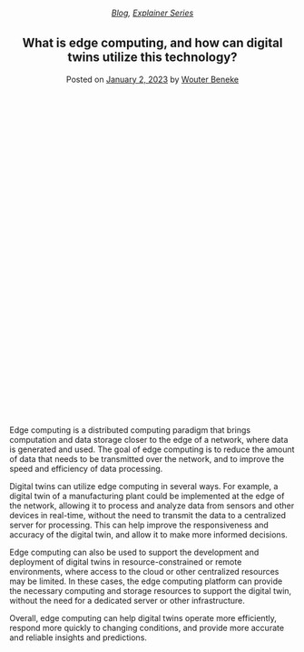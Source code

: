 
<article class="post-12202 post type-post status-publish format-standard has-post-thumbnail hentry category-blog category-explainer-series tag-artificial-intelligence-ai tag-digital-twins" id="post-12202">
<div class="article-inner">
<header class="entry-header">
<div class="entry-header-text entry-header-text-top text-center">
<h6 class="entry-category is-xsmall"><a href="https://xmpro.com/category/blog/" rel="category tag">Blog</a>, <a href="https://xmpro.com/category/blog/explainer-series/" rel="category tag">Explainer Series</a></h6><h1 class="entry-title">What is edge computing, and how can digital twins utilize this technology?</h1><div class="entry-divider is-divider small"></div>
<div class="entry-meta uppercase is-xsmall">
<span class="posted-on">Posted on <a href="https://xmpro.com/what-is-edge-computing-and-how-can-digital-twins-utilize-this-technology/" rel="bookmark"><time class="entry-date published" datetime="2023-01-02T00:33:35+00:00">January 2, 2023</time></a></span> <span class="byline">by <span class="meta-author vcard"><a class="url fn n" href="https://xmpro.com/author/wbeneke/">Wouter Beneke</a></span></span> </div>
</div>
</header>
<div class="entry-content single-page">
<div class="banner has-hover" id="banner-388817445">
<div class="banner-inner fill">
<div class="banner-bg fill">
<div class="bg fill bg-fill"></div>
</div>
<div class="banner-layers container">
<div class="fill banner-link"></div>
<div class="text-box banner-layer x50 md-x50 lg-x50 y50 md-y50 lg-y50 res-text" id="text-box-842227860">
<div class="text-box-content text dark">
<div class="text-inner text-center">
</div>
</div>
<style>
#text-box-842227860 {
  width: 60%;
}
#text-box-842227860 .text-box-content {
  font-size: 100%;
}
</style>
</div>
</div>
</div>
<style>
#banner-388817445 {
  padding-top: 222px;
}
#banner-388817445 .bg.bg-loaded {
  background-image: url(https://xmpro.com/wp-content/uploads/2023/01/What-is-edge-computing-and-how-can-digital-twins-utilize-this-technology-1024x576.jpg);
}
@media (min-width:550px) {
  #banner-388817445 {
    padding-top: 500px;
  }
}
</style>
</div>
<div class="gap-element clearfix" id="gap-286111305" style="display:block; height:auto;">
<style>
#gap-286111305 {
  padding-top: 30px;
}
</style>
</div>
<p>Edge computing is a distributed computing paradigm that brings computation and data storage closer to the edge of a network, where data is generated and used. The goal of edge computing is to reduce the amount of data that needs to be transmitted over the network, and to improve the speed and efficiency of data processing.</p>
<p>Digital twins can utilize edge computing in several ways. For example, a digital twin of a manufacturing plant could be implemented at the edge of the network, allowing it to process and analyze data from sensors and other devices in real-time, without the need to transmit the data to a centralized server for processing. This can help improve the responsiveness and accuracy of the digital twin, and allow it to make more informed decisions.</p>
<p>Edge computing can also be used to support the development and deployment of digital twins in resource-constrained or remote environments, where access to the cloud or other centralized resources may be limited. In these cases, the edge computing platform can provide the necessary computing and storage resources to support the digital twin, without the need for a dedicated server or other infrastructure.</p>
<p>Overall, edge computing can help digital twins operate more efficiently, respond more quickly to changing conditions, and provide more accurate and reliable insights and predictions.</p>
<div class="blog-share text-center"><div class="is-divider medium"></div><div class="social-icons share-icons share-row relative"><a aria-label="Share on WhatsApp" class="icon button circle is-outline tooltip whatsapp show-for-medium" data-action="share/whatsapp/share" href="whatsapp://send?text=What%20is%20edge%20computing%2C%20and%20how%20can%20digital%20twins%20utilize%20this%20technology%3F - https://xmpro.com/what-is-edge-computing-and-how-can-digital-twins-utilize-this-technology/" title="Share on WhatsApp"><i class="icon-whatsapp"></i></a><a aria-label="Share on Facebook" class="icon button circle is-outline tooltip facebook" data-label="Facebook" href="https://www.facebook.com/sharer.php?u=https://xmpro.com/what-is-edge-computing-and-how-can-digital-twins-utilize-this-technology/" onclick="window.open(this.href,this.title,'width=500,height=500,top=300px,left=300px'); return false;" rel="noopener nofollow" target="_blank" title="Share on Facebook"><i class="icon-facebook"></i></a><a aria-label="Share on Twitter" class="icon button circle is-outline tooltip twitter" href="https://twitter.com/share?url=https://xmpro.com/what-is-edge-computing-and-how-can-digital-twins-utilize-this-technology/" onclick="window.open(this.href,this.title,'width=500,height=500,top=300px,left=300px'); return false;" rel="noopener nofollow" target="_blank" title="Share on Twitter"><i class="icon-twitter"></i></a><a aria-label="Email to a Friend" class="icon button circle is-outline tooltip email" href="/cdn-cgi/l/email-protection#6c531f190e06090f18513b040d18495e5c051f495e5c09080b09495e5c0f03011c191805020b495e2f495e5c0d0208495e5c04031b495e5c0f0d02495e5c08050b05180d00495e5c181b05021f495e5c19180500051609495e5c1804051f495e5c18090f04020300030b15495f2a4a0e030815512f04090f07495e5c1804051f495e5c031918495f2d495e5c0418181c1f495f2d495e2a495e2a14011c1e03420f0301495e2a1b040d1841051f4109080b09410f03011c191805020b410d02084104031b410f0d024108050b05180d0041181b05021f4119180500051609411804051f4118090f04020300030b15495e2a" rel="nofollow" title="Email to a Friend"><i class="icon-envelop"></i></a><a aria-label="Pin on Pinterest" class="icon button circle is-outline tooltip pinterest" href="https://pinterest.com/pin/create/button?url=https://xmpro.com/what-is-edge-computing-and-how-can-digital-twins-utilize-this-technology/&amp;media=https://xmpro.com/wp-content/uploads/2023/01/What-is-edge-computing-and-how-can-digital-twins-utilize-this-technology-1024x576.jpg&amp;description=What%20is%20edge%20computing%2C%20and%20how%20can%20digital%20twins%20utilize%20this%20technology%3F" onclick="window.open(this.href,this.title,'width=500,height=500,top=300px,left=300px'); return false;" rel="noopener nofollow" target="_blank" title="Pin on Pinterest"><i class="icon-pinterest"></i></a><a aria-label="Share on LinkedIn" class="icon button circle is-outline tooltip linkedin" href="https://www.linkedin.com/shareArticle?mini=true&amp;url=https://xmpro.com/what-is-edge-computing-and-how-can-digital-twins-utilize-this-technology/&amp;title=What%20is%20edge%20computing%2C%20and%20how%20can%20digital%20twins%20utilize%20this%20technology%3F" onclick="window.open(this.href,this.title,'width=500,height=500,top=300px,left=300px'); return false;" rel="noopener nofollow" target="_blank" title="Share on LinkedIn"><i class="icon-linkedin"></i></a></div></div></div>
<nav class="navigation-post" id="nav-below" role="navigation">
<div class="flex-row next-prev-nav bt bb">
<div class="flex-col flex-grow nav-prev text-left">

</div>

</div>
</nav>
</div>
</article>
<div class="comments-area" id="comments">
</div>

